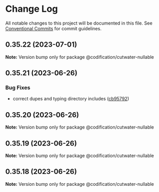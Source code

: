# Change Log

All notable changes to this project will be documented in this file.
See [Conventional Commits](https://conventionalcommits.org) for commit guidelines.

## 0.35.22 (2023-07-01)

**Note:** Version bump only for package @codification/cutwater-nullable





## 0.35.21 (2023-06-26)


### Bug Fixes

* correct dupes and typing directory includes ([cb95792](https://github.com/CodificationOrg/cutwater/commit/cb95792fb2b25342f87f51bcab33624fa6f7d682))





## 0.35.20 (2023-06-26)

**Note:** Version bump only for package @codification/cutwater-nullable





## 0.35.19 (2023-06-26)

**Note:** Version bump only for package @codification/cutwater-nullable





## 0.35.18 (2023-06-26)

**Note:** Version bump only for package @codification/cutwater-nullable
